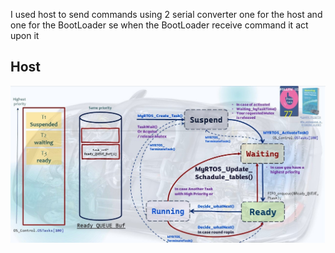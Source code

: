 I used host to send commands using 2 serial converter one for the host and one for the BootLoader se when the BootLoader receive command it act upon it 
## Host
![gitHub](https://github.com/ismailTareq/embedded_systems_online_diploma_eng_Keroles/blob/main/Mastering%20RTOS/Ismail'sRTOS/Schedular%20algorithm1.JPG)
